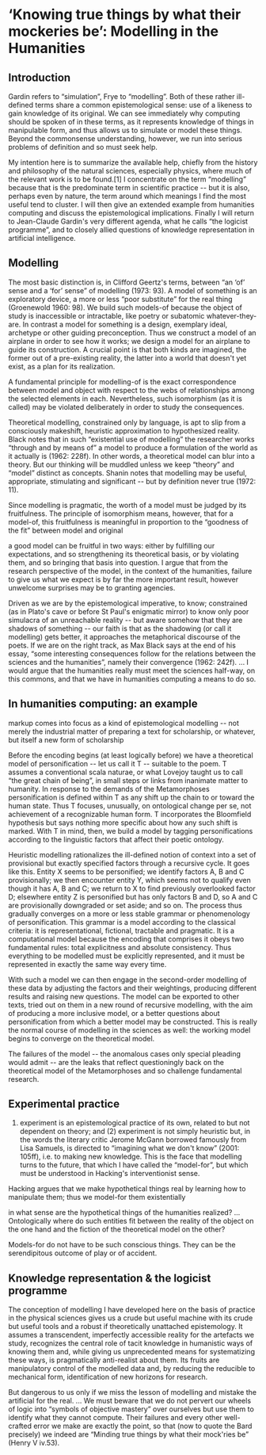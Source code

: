 # ‘Knowing true things by what their mockeries be’: Modelling in the Humanities

## Introduction
Gardin refers to “simulation”, Frye to “modelling”. Both of these rather ill-defined terms share a common epistemological sense: use of a likeness to gain knowledge of its original. We can see immediately why computing should be spoken of in these terms, as it represents knowledge of things in manipulable form, and thus allows us to simulate or model these things. Beyond the commonsense understanding, however, we run into serious problems of definition and so must seek help.

My intention here is to summarize the available help, chiefly from the history and philosophy of the natural sciences, especially physics, where much of the relevant work is to be found.[1] I concentrate on the term “modelling” because that is the predominate term in scientific practice -- but it is also, perhaps even by nature, the term around which meanings I find the most useful tend to cluster. I will then give an extended example from humanities computing and discuss the epistemological implications. Finally I will return to Jean-Claude Gardin's very different agenda, what he calls “the logicist programme”, and to closely allied questions of knowledge representation in artificial intelligence.


## Modelling

The most basic distinction is, in Clifford Geertz's terms, between “an ‘of’ sense and a ‘for’ sense” of modelling (1973: 93). A model of something is an exploratory device, a more or less “poor substitute” for the real thing (Groenewold 1960: 98). We build such models-of because the object of study is inaccessible or intractable, like poetry or subatomic whatever-they-are. In contrast a model for something is a design, exemplary ideal, archetype or other guiding preconception. Thus we construct a model of an airplane in order to see how it works; we design a model for an airplane to guide its construction. A crucial point is that both kinds are imagined, the former out of a pre-existing reality, the latter into a world that doesn't yet exist, as a plan for its realization.

A fundamental principle for modelling-of is the exact correspondence between model and object with respect to the webs of relationships among the selected elements in each. Nevertheless, such isomorphism (as it is called) may be violated deliberately in order to study the consequences.

Theoretical modelling, constrained only by language, is apt to slip from a consciously makeshift, heuristic approximation to hypothesized reality. Black notes that in such “existential use of modelling” the researcher works “through and by means of” a model to produce a formulation of the world as it actually is (1962: 228f). In other words, a theoretical model can blur into a theory. But our thinking will be muddled unless we keep “theory” and “model” distinct as concepts. Shanin notes that modelling may be useful, appropriate, stimulating and significant -- but by definition never true (1972: 11).

Since modelling is pragmatic, the worth of a model must be judged by its fruitfulness. The principle of isomorphism means, however, that for a model-of, this fruitfulness is meaningful in proportion to the “goodness of the fit” between model and original

a good model can be fruitful in two ways: either by fulfilling our expectations, and so strengthening its theoretical basis, or by violating them, and so bringing that basis into question. I argue that from the research perspective of the model, in the context of the humanities, failure to give us what we expect is by far the more important result, however unwelcome surprises may be to granting agencies.

 Driven as we are by the epistemological imperative, to know; constrained (as in Plato's cave or before St Paul's enigmatic mirror) to know only poor simulacra of an unreachable reality -- but aware somehow that they are shadows of something -- our faith is that as the shadowing (or call it modelling) gets better, it approaches the metaphorical discourse of the poets. If we are on the right track, as Max Black says at the end of his essay, “some interesting consequences follow for the relations between the sciences and the humanities”, namely their convergence (1962: 242f). ... I would argue that the humanities really must meet the sciences half-way, on this commons, and that we have in humanities computing a means to do so.

## In humanities computing: an example

markup comes into focus as a kind of epistemological modelling -- not merely the industrial matter of preparing a text for scholarship, or whatever, but itself a new form of scholarship

Before the encoding begins (at least logically before) we have a theoretical model of personification -- let us call it T -- suitable to the poem. T assumes a conventional scala naturae, or what Lovejoy taught us to call “the great chain of being”, in small steps or links from inanimate matter to humanity. In response to the demands of the Metamorphoses personification is defined within T as any shift up the chain to or toward the human state. Thus T focuses, unusually, on ontological change per se, not achievement of a recognizable human form. T incorporates the Bloomfield hypothesis but says nothing more specific about how any such shift is marked. With T in mind, then, we build a model by tagging personifications according to the linguistic factors that affect their poetic ontology.

Heuristic modelling rationalizes the ill-defined notion of context into a set of provisional but exactly specified factors through a recursive cycle.  It goes like this. Entity X seems to be personified; we identify factors A, B and C provisionally; we then encounter entity Y, which seems not to qualify even though it has A, B and C; we return to X to find previously overlooked factor D; elsewhere entity Z is personified but has only factors B and D, so A and C are provisionally downgraded or set aside; and so on. The process thus gradually converges on a more or less stable grammar or phenomenology of personification. This grammar is a model according to the classical criteria: it is representational, fictional, tractable and pragmatic. It is a computational model because the encoding that comprises it obeys two fundamental rules: total explicitness and absolute consistency. Thus everything to be modelled must be explicitly represented, and it must be represented in exactly the same way every time.

With such a model we can then engage in the second-order modelling of these data by adjusting the factors and their weightings, producing different results and raising new questions. The model can be exported to other texts, tried out on them in a new round of recursive modelling, with the aim of producing a more inclusive model, or a better questions about personification from which a better model may be constructed. This is really the normal course of modelling in the sciences as well: the working model begins to converge on the theoretical model.

The failures of the model -- the anomalous cases only special pleading would admit -- are the leaks that reflect questioningly back on the theoretical model of the Metamorphoses and so challenge fundamental research.

## Experimental practice

1) experiment is an epistemological practice of its own, related to but not dependent on theory; and (2) experiment is not simply heuristic but, in the words the literary critic Jerome McGann borrowed famously from Lisa Samuels, is directed to “imagining what we don't know” (2001: 105ff), i.e. to making new knowledge. This is the face that modelling turns to the future, that which I have called the “model-for”, but which must be understood in Hacking's interventionist sense.

Hacking argues that we make hypothetical things real by learning how to manipulate them; thus we model-for them existentially 

in what sense are the hypothetical things of the humanities realized? ... Ontologically where do such entities fit between the reality of the object on the one hand and the fiction of the theoretical model on the other?

Models-for do not have to be such conscious things. They can be the serendipitous outcome of play or of accident.

## Knowledge representation & the logicist programme

The conception of modelling I have developed here on the basis of practice in the physical sciences gives us a crude but useful machine with its crude but useful tools and a robust if theoretically unattached epistemology. It assumes a transcendent, imperfectly accessible reality for the artefacts we study, recognizes the central role of tacit knowledge in humanistic ways of knowing them and, while giving us unprecedented means for systematizing these ways, is pragmatically anti-realist about them. Its fruits are manipulatory control of the modelled data and, by reducing the reducible to mechanical form, identification of new horizons for research.

But dangerous to us only if we miss the lesson of modelling and mistake the artificial for the real. ... We must beware that we do not pervert our wheels of logic into “symbols of objective mastery” over ourselves but use them to identify what they cannot compute. Their failures and every other well-crafted error we make are exactly the point, so that (now to quote the Bard precisely) we indeed are “Minding true things by what their mock'ries be” (Henry V iv.53).